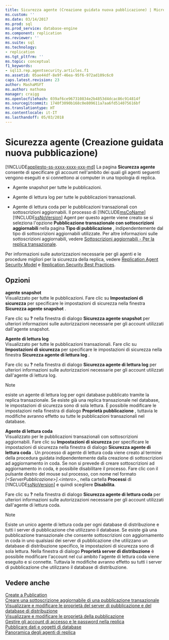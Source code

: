 ```yaml
---
title: Sicurezza agente (Creazione guidata nuova pubblicazione) | Microsoft Docs
ms.custom: ''
ms.date: 03/14/2017
ms.prod: sql
ms.prod_service: database-engine
ms.component: replication
ms.reviewer: ''
ms.suite: sql
ms.technology:
- replication
ms.tgt_pltfrm: ''
ms.topic: conceptual
f1_keywords:
- sql13.rep.agentsecurity.articles.f1
ms.assetid: 05ae44df-8e9f-46ea-95f6-972ad109c6c0
caps.latest.revision: 23
author: MashaMSFT
ms.author: mathoma
manager: craigg
ms.openlocfilehash: 039af6ce967310834e2b4853d4dcac86c914814f
ms.sourcegitcommit: 1740f3090b168c0e809611a7aa6fd514075616bf
ms.translationtype: HT
ms.contentlocale: it-IT
ms.lasthandoff: 05/03/2018
---
```

# <a name="agent-security-new-publication-wizard"></a>Sicurezza agente (Creazione guidata nuova pubblicazione)
[!INCLUDE[appliesto-ss-xxxx-xxxx-xxx-md](../../includes/appliesto-ss-xxxx-xxxx-xxx-md.md)]
  La pagina **Sicurezza agente** consente di specificare gli account nell'ambito dei quali gli agenti seguenti vengono eseguiti e si connettono ai computer in una topologia di replica.  
  
-   Agente snapshot per tutte le pubblicazioni.  
  
-   Agente di lettura log per tutte le pubblicazioni transazionali.  
  
-   Agente di lettura coda per le pubblicazioni transazionali con sottoscrizioni aggiornabili. Il processo di [!INCLUDE[msCoName](../../includes/msconame-md.md)] [!INCLUDE[ssNoVersion](../../includes/ssnoversion-md.md)] Agent per questo agente viene creato se si seleziona l'opzione **Pubblicazione transazionale con sottoscrizioni aggiornabili** nella pagina **Tipo di pubblicazione** , indipendentemente dal tipo di sottoscrizioni aggiornabili utilizzate. Per altre informazioni sulle sottoscrizioni aggiornabili, vedere [Sottoscrizioni aggiornabili - Per la replica transazionale](../../relational-databases/replication/transactional/updatable-subscriptions-for-transactional-replication.md).  
  
 Per informazioni sulle autorizzazioni necessarie per gli agenti e le procedure migliori per la sicurezza della replica, vedere [Replication Agent Security Model](../../relational-databases/replication/security/replication-agent-security-model.md) e [Replication Security Best Practices](../../relational-databases/replication/security/replication-security-best-practices.md).  
  
## <a name="options"></a>Opzioni  
 **agente snapshot**  
 Visualizzato per tutte le pubblicazioni. Fare clic su **Impostazioni di sicurezza** per specificare le impostazioni di sicurezza nella finestra **Sicurezza agente snapshot** .  
  
 Fare clic su **?** nella finestra di dialogo **Sicurezza agente snapshot** per ulteriori informazioni sulle autorizzazioni necessarie per gli account utilizzati dall'agente snapshot.  
  
 **Agente di lettura log**  
 Visualizzato per tutte le pubblicazioni transazionali. Fare clic su **Impostazioni di sicurezza** per specificare le impostazioni di sicurezza nella finestra **Sicurezza agente di lettura log** .  
  
 Fare clic su **?** nella finestra di dialogo **Sicurezza agente di lettura log** per ulteriori informazioni sulle autorizzazioni necessarie per gli account utilizzati dall'agente di lettura log.  
  
> [!NOTE]  
>  esiste un agente di lettura log per ogni database pubblicato tramite la replica transazionale. Se esiste già una replica transazionale nel database, le impostazioni di sicurezza sono di sola lettura. È possibile modificare le impostazioni nella finestra di dialogo **Proprietà pubblicazione** , tuttavia le modifiche avranno effetto su tutte le pubblicazioni transazionali nel database.  
  
 **Agente di lettura coda**  
 Visualizzato per le pubblicazioni transazionali con sottoscrizioni aggiornabili. Fare clic su **Impostazioni di sicurezza** per specificare le impostazioni di sicurezza nella finestra di dialogo **Sicurezza agente di lettura coda** . Un processo di agente di lettura coda viene creato al termine della procedura guidata indipendentemente dalla creazione di sottoscrizioni ad aggiornamento in coda. Se non si prevede di creare sottoscrizioni ad aggiornamento in coda, è possibile disabilitare il processo. Fare clic con il pulsante destro del mouse sul processo, con nome nel formato *[\<ServerPubblicazione>].\<intero>*., nella cartella **Processi** di [!INCLUDE[ssNoVersion](../../includes/ssnoversion-md.md)] e quindi scegliere **Disabilita**.  
  
 Fare clic su **?** nella finestra di dialogo **Sicurezza agente di lettura coda** per ulteriori informazioni sulle autorizzazioni necessarie per gli account utilizzati dall'agente di lettura coda.  
  
> [!NOTE]  
>  Esiste un unico agente di lettura coda per ogni database di distribuzione e tutti i server di pubblicazione che utilizzano il database. Se esiste già una pubblicazione transazionale che consente sottoscrizioni con aggiornamento in coda in uno qualsiasi dei server di pubblicazione che utilizzano un database di distribuzione specifico, le impostazioni di sicurezza sono di sola lettura. Nella finestra di dialogo **Proprietà server di distribuzione** è possibile modificare l'account nel cui ambito l'agente di lettura coda viene eseguito e si connette. Tuttavia le modifiche avranno effetto su tutti i server di pubblicazione che utilizzano il database di distribuzione.  
  
## <a name="see-also"></a>Vedere anche  
 [Create a Publication](../../relational-databases/replication/publish/create-a-publication.md)   
 [Creare una sottoscrizione aggiornabile di una pubblicazione transazionale](publish/create-updatable-subscription-to-transactional-publication.md)   
 [Visualizzare e modificare le proprietà del server di pubblicazione e del database di distribuzione](../../relational-databases/replication/view-and-modify-distributor-and-publisher-properties.md)   
 [Visualizzare e modificare le proprietà della pubblicazione](../../relational-databases/replication/publish/view-and-modify-publication-properties.md)   
 [Gestire gli account di accesso e le password nella replica](../../relational-databases/replication/security/manage-logins-and-passwords-in-replication.md)   
 [Pubblicare dati e oggetti di database](../../relational-databases/replication/publish/publish-data-and-database-objects.md)   
 [Panoramica degli agenti di replica](../../relational-databases/replication/agents/replication-agents-overview.md)  
  
  
